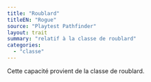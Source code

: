```yaml
---
title: "Roublard"
titleEN: "Rogue"
source: "Playtest Pathfinder"
layout: trait
summary: "relatif à la classe de roublard"
categories:
  - "classe"
---
```

Cette capacité provient de la classe de roublard.
